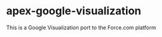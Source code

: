 apex-google-visualization
=========================

This is a Google Visualization  port to the Force.com platform
